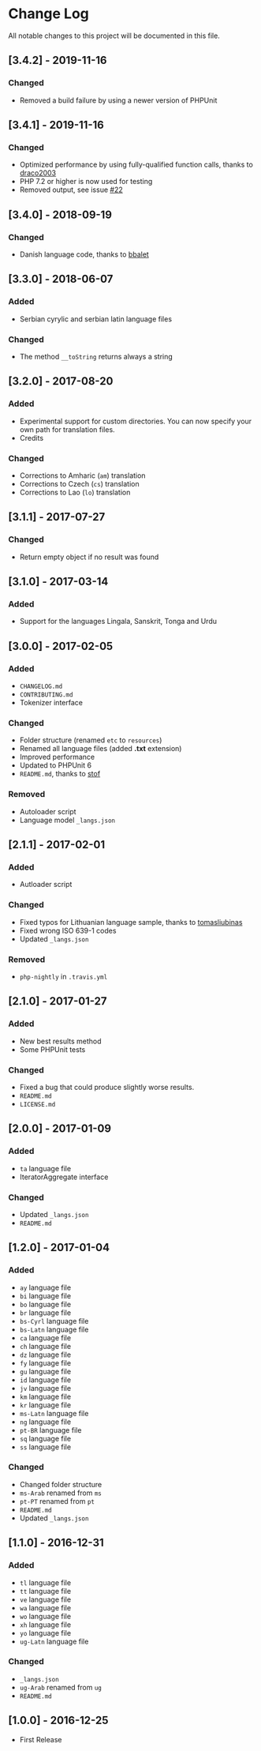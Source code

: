 # Change Log
All notable changes to this project will be documented in this file.

## [3.4.2] - 2019-11-16
### Changed
- Removed a build failure by using a newer version of PHPUnit

## [3.4.1] - 2019-11-16
### Changed
- Optimized performance by using fully-qualified function calls, thanks to [draco2003](https://github.com/draco2003)
- PHP 7.2 or higher is now used for testing
- Removed output, see issue [#22](https://github.com/patrickschur/language-detection/issues/22)

## [3.4.0] - 2018-09-19
### Changed
- Danish language code, thanks to [bbalet](https://github.com/bbalet)

## [3.3.0] - 2018-06-07
### Added
- Serbian cyrylic and serbian latin language files

### Changed
- The method `__toString` returns always a string

## [3.2.0] - 2017-08-20
### Added
- Experimental support for custom directories. You can now specify your own path for translation files.
- Credits

### Changed
- Corrections to Amharic (`am`) translation
- Corrections to Czech (`cs`) translation
- Corrections to Lao (`lo`) translation

## [3.1.1] - 2017-07-27
### Changed
- Return empty object if no result was found

## [3.1.0] - 2017-03-14
### Added
- Support for the languages Lingala, Sanskrit, Tonga and Urdu

## [3.0.0] - 2017-02-05
### Added
- `CHANGELOG.md`
- `CONTRIBUTING.md`
- Tokenizer interface

### Changed
- Folder structure (renamed `etc` to `resources`)
- Renamed all language files (added **.txt** extension)
- Improved performance
- Updated to PHPUnit 6
- `README.md`, thanks to [stof](https://github.com/stof)

### Removed
- Autoloader script
- Language model `_langs.json`

## [2.1.1] - 2017-02-01
### Added
- Autloader script

### Changed
- Fixed typos for Lithuanian language sample, thanks to [tomasliubinas](https://github.com/tomasliubinas)
- Fixed wrong ISO 639-1 codes
- Updated `_langs.json`

### Removed
- `php-nightly` in `.travis.yml`

## [2.1.0] - 2017-01-27
### Added
- New best results method
- Some PHPUnit tests

### Changed
- Fixed a bug that could produce slightly worse results.
- `README.md`
- `LICENSE.md`

## [2.0.0] - 2017-01-09
### Added
- `ta` language file
- IteratorAggregate interface

### Changed
- Updated `_langs.json`
- `README.md`

## [1.2.0] - 2017-01-04
### Added
- `ay` language file
- `bi` language file
- `bo` language file
- `br` language file
- `bs-Cyrl` language file
- `bs-Latn` language file
- `ca` language file
- `ch` language file
- `dz` language file
- `fy` language file
- `gu` language file
- `id` language file
- `jv` language file
- `km` language file
- `kr` language file
- `ms-Latn` language file
- `ng` language file
- `pt-BR` language file
- `sq` language file
- `ss` language file

### Changed
- Changed folder structure
- `ms-Arab` renamed from `ms`
- `pt-PT` renamed from `pt`
- `README.md`
- Updated `_langs.json`

## [1.1.0] - 2016-12-31
### Added
- `tl` language file
- `tt` language file
- `ve` language file
- `wa` language file
- `wo` language file
- `xh` language file
- `yo` language file
- `ug-Latn` language file

### Changed
- `_langs.json`
- `ug-Arab` renamed from `ug`
- `README.md`

## [1.0.0] - 2016-12-25
- First Release
